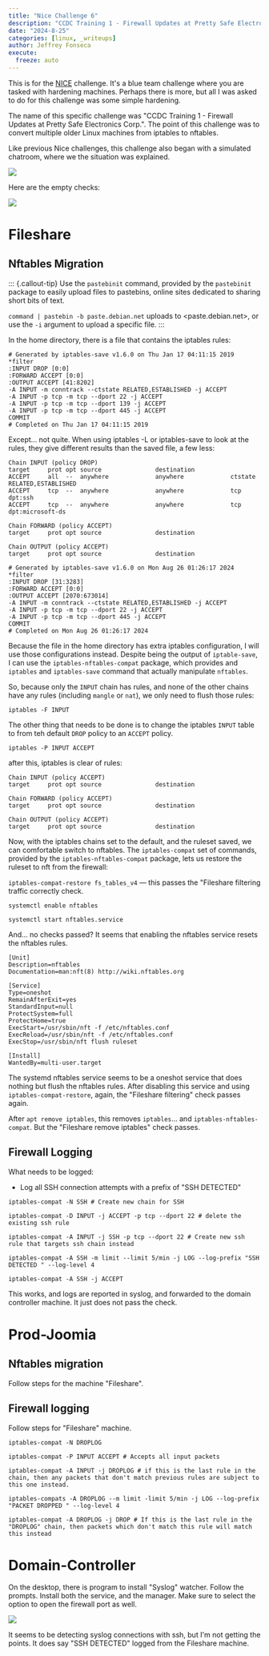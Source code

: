 ```yaml
---
title: "Nice Challenge 6"
description: "CCDC Training 1 - Firewall Updates at Pretty Safe Electronics Corp"
date: "2024-8-25"
categories: [linux, _writeups]
author: Jeffrey Fonseca
execute:
  freeze: auto
---
```


This is for the [NICE](https://nice-challenge.com/) challenge. It's a blue team challenge where you are tasked with hardening machines. Perhaps there is more, but all I was asked to do for this challenge was some simple hardening. 

The name of this specific challenge was "CCDC Training 1 - Firewall Updates at Pretty Safe Electronics Corp.". The point of this challenge was to convert multiple older Linux machines from iptables to nftables. 

Like previous Nice challenges, this challenge also began with a simulated chatroom, where we the situation was explained. 

![](images/chatroom.png)

Here are the empty checks:

![](images/emptychecks.jpeg)

# Fileshare

## Nftables Migration

::: {.callout-tip}
Use the `pastebinit` command, provided by the `pastebinit` package to easily upload files to pastebins, online sites dedicated to sharing short bits of text. 

`command | pastebin -b paste.debian.net` uploads to <paste.debian.net>, or use the `-i` argument to upload a specific file.
:::

In the home directory, there is a file that contains the iptables rules:

```{.default filename='fs_iptables_v4'}
# Generated by iptables-save v1.6.0 on Thu Jan 17 04:11:15 2019
*filter
:INPUT DROP [0:0]
:FORWARD ACCEPT [0:0]
:OUTPUT ACCEPT [41:8202]
-A INPUT -m conntrack --ctstate RELATED,ESTABLISHED -j ACCEPT
-A INPUT -p tcp -m tcp --dport 22 -j ACCEPT
-A INPUT -p tcp -m tcp --dport 139 -j ACCEPT
-A INPUT -p tcp -m tcp --dport 445 -j ACCEPT
COMMIT
# Completed on Thu Jan 17 04:11:15 2019
```

Except... not quite. When using iptables -L or iptables-save to look at the rules, they give different results than the saved file, a few less:


```{.default}
Chain INPUT (policy DROP)
target     prot opt source               destination         
ACCEPT     all  --  anywhere             anywhere             ctstate RELATED,ESTABLISHED
ACCEPT     tcp  --  anywhere             anywhere             tcp dpt:ssh
ACCEPT     tcp  --  anywhere             anywhere             tcp dpt:microsoft-ds

Chain FORWARD (policy ACCEPT)
target     prot opt source               destination         

Chain OUTPUT (policy ACCEPT)
target     prot opt source               destination         
```

```{.default filename='iptables-save'}
# Generated by iptables-save v1.6.0 on Mon Aug 26 01:26:17 2024
*filter
:INPUT DROP [31:3283]
:FORWARD ACCEPT [0:0]
:OUTPUT ACCEPT [2070:673014]
-A INPUT -m conntrack --ctstate RELATED,ESTABLISHED -j ACCEPT
-A INPUT -p tcp -m tcp --dport 22 -j ACCEPT
-A INPUT -p tcp -m tcp --dport 445 -j ACCEPT
COMMIT
# Completed on Mon Aug 26 01:26:17 2024
```

Because the file in the home directory has extra iptables configuration, I will use those configurations instead. Despite being the output of `iptable-save`, I can use the `iptables-nftables-compat` package, which provides and `iptables`   and `iptables-save` command that actually manipulate `nftables`. 

So, because only the `INPUT` chain has rules, and none of the other chains have any rules (including `mangle` or `nat`), we only need to flush those rules:

`iptables -F INPUT`

The other thing that needs to be done is to change the iptables `INPUT` table to from teh default `DROP` policy to an `ACCEPT` policy.

`iptables -P INPUT ACCEPT`

after this, iptables is clear of rules:

```{.default}
Chain INPUT (policy ACCEPT)
target     prot opt source               destination         

Chain FORWARD (policy ACCEPT)
target     prot opt source               destination         

Chain OUTPUT (policy ACCEPT)
target     prot opt source               destination
```

Now, with the iptables chains set to the default, and the ruleset saved, we can comfortable switch to nftables. The `iptables-compat` set of commands, provided by the `iptables-nftables-compat` package, lets us restore the ruleset to nft from the firewall:

`iptables-compat-restore fs_tables_v4` ­— this passes the "Fileshare filtering traffic correctly check.

`systemctl enable nftables`

`systemctl start nftables.service` 

And... no checks passed? It seems that enabling the nftables service resets the nftables rules. 

```{.default filename='/lib/systemd/system/nftables.service'}
[Unit]
Description=nftables
Documentation=man:nft(8) http://wiki.nftables.org

[Service]
Type=oneshot
RemainAfterExit=yes
StandardInput=null
ProtectSystem=full
ProtectHome=true
ExecStart=/usr/sbin/nft -f /etc/nftables.conf
ExecReload=/usr/sbin/nft -f /etc/nftables.conf
ExecStop=/usr/sbin/nft flush ruleset

[Install]
WantedBy=multi-user.target
```

The systemd nftables service seems to be a oneshot service that does nothing but flush the nftables rules. After disabling this service and using `iptables-compat-restore`, again, the "Fileshare filtering" check passes again. 

After `apt remove iptables`, this removes `iptables`... and `iptables-nftables-compat`. But the "Fileshare remove iptables" check passes. 

## Firewall Logging

What needs to be logged:

* Log all SSH connection attempts with a prefix of "SSH DETECTED"

```{.default}
iptables-compat -N SSH # Create new chain for SSH

iptables-compat -D INPUT -j ACCEPT -p tcp --dport 22 # delete the existing ssh rule

iptables-compat -A INPUT -j SSH -p tcp --dport 22 # Create new ssh rule that targets ssh chain instead

iptables-compat -A SSH -m limit --limit 5/min -j LOG --log-prefix "SSH DETECTED " --log-level 4

iptables-compat -A SSH -j ACCEPT

```

This works, and logs are reported in syslog, and forwarded to the domain controller machine. It just does not pass the check. 

# Prod-Joomia

## Nftables migration

Follow steps for the machine "Fileshare".

## Firewall logging

Follow steps for "Fileshare" machine.

```{.default}
iptables-compat -N DROPLOG

iptables-compat -P INPUT ACCEPT # Accepts all input packets

iptables-compat -A INPUT -j DROPLOG # if this is the last rule in the chain, then any packets that don't match previous rules are subject to this one instead.

iptables-compats -A DROPLOG --m limit -limit 5/min -j LOG --log-prefix "PACKET DROPPED " --log-level 4

iptables-compat -A DROPLOG -j DROP # If this is the last rule in the "DROPLOG" chain, then packets which don't match this rule will match this instead

```

# Domain-Controller

On the desktop, there is program to install "Syslog" watcher. Follow the prompts. Install both the service, and the manager. Make sure to select the option to open the firewall port as well.

![](images/syslogssh.jpeg)

It seems to be detecting syslog connections with ssh, but I'm not getting the points. It does say "SSH DETECTED" logged from the Fileshare machine.



